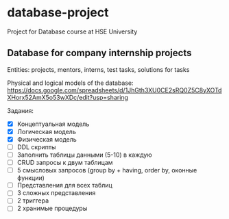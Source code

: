 # database-project
Project for Database course at HSE University

## Database for company internship projects

Entities: projects, mentors, interns, test tasks, solutions for tasks

Physical and logical models of the database: https://docs.google.com/spreadsheets/d/1JhGth3XU0CE2sRQ0Z5C8yXOTdXHorx52AmX5o53wXDc/edit?usp=sharing

Задания:
- [x] Концептуальная модель
- [x] Логическая модель
- [x] Физическая модель
- [ ] DDL скрипты
- [ ] Заполнить таблицы данными (5-10) в каждую
- [ ] CRUD запросы к двум таблицам
- [ ] 5 смысловых запросов (group by + having, order by, оконные функции)
- [ ] Представления для всех таблиц
- [ ] 3 сложных представления
- [ ] 2 триггера
- [ ] 2 хранимые процедуры

